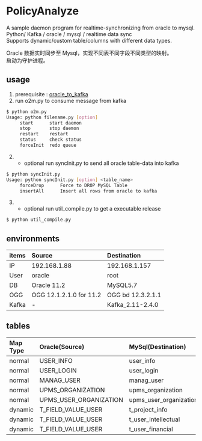 # PolicyAnalyze
<p>
A sample daemon program for realtime-synchronizing from oracle to mysql.<br>
Python/ Kafka / oracle / mysql / realtime data sync<br>
Supports dynamic/custom table/columns with different data types.
</p>
<p>
Oracle 数据实时同步至 Mysql，实现不同表不同字段不同类型的映射。<br>
启动为守护进程。
</p>

## usage
1. prerequisite : [oracle_to_kafka](./Docs/oggKafka.md)
1. run o2m.py to consume message from kafka
```bash
$ python o2m.py
Usage: python filename.py [option]
	 start 		start daemon
	 stop 		stop daemon
	 restart 	restart
	 status 	check status
	 forceInit 	redo queue
```

2. - optional run syncInit.py to send all oracle table-data into kafka
```bash
$ python syncInit.py 
Usage: python syncInit.py [option] <table_name>
	 forceDrop 		Force to DROP MySQL Table
	 insertAll 		Insert all rows from oracle to kafka
```

3. - optional run util_compile.py to get a executable release
```bash
$ python util_compile.py
```

## environments
|items| Source | Destination |
|:----|:----|:----|
|IP|192.168.1.88|192.168.1.157|
|User| oracle | root |
|DB|Oracle 11.2|MySQL5.7|
|OGG| OGG 12.1.2.1.0 for 11.2 | OGG bd	12.3.2.1.1 |
|Kafka| - | Kafka_2.11-2.4.0 |

## tables
|Map Type| Oracle(Source) | MySql(Destination) |
|:----|:----|:----|
|normal| USER_INFO | user_info |
|normal| USER_LOGIN | user_login |
|normal| MANAG_USER | manag_user |
|normal| UPMS_ORGANIZATION | upms_organization |
|normal| UPMS_USER_ORGANIZATION | upms_user_organization |
|dynamic| T_FIELD_VALUE_USER | t_project_info |
|dynamic| T_FIELD_VALUE_USER | t_user_intellectual |
|dynamic| T_FIELD_VALUE_USER | t_user_financial |
